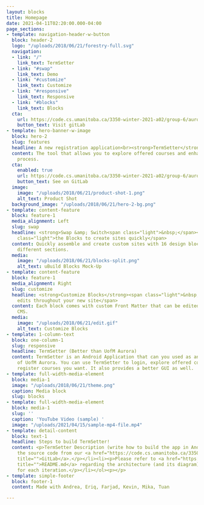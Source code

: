 ```yaml
---
layout: blocks
title: Homepage
date: 2021-04-11T02:20:00.000-04:00
page_sections:
- template: navigation-header-w-button
  block: header-2
  logo: "/uploads/2018/06/21/forestry-full.svg"
  navigation:
  - link: "/"
    link_text: TermSetter
  - link: "#swap"
    link_text: Demo
  - link: "#customize"
    link_text: Customize
  - link: "#responsive"
    link_text: Responsive
  - link: "#blocks"
    link_text: Blocks
  cta:
    url: https://code.cs.umanitoba.ca/3350-winter-2021-a02/group-6/aurora-but-better-a02-group-6
    button_text: Visit gitLab
- template: hero-banner-w-image
  block: hero-2
  slug: features
  headline: A new registration application<br><strong>TermSetter</strong>
  content: The tool that allows you to explore offered courses and enhanced the registration
    process.
  cta:
    enabled: true
    url: https://code.cs.umanitoba.ca/3350-winter-2021-a02/group-6/aurora-but-better-a02-group-6
    button_text: See on GitLab
  image:
    image: "/uploads/2018/06/21/product-shot-1.png"
    alt_text: Product Shot
  background_image: "/uploads/2018/06/21/hero-2-bg.png"
- template: content-feature
  block: feature-1
  media_alignment: Left
  slug: swap
  headline: <strong>Swap &amp; Switch<span class="light">&nbsp;</span></strong><span
    class="light">the Blocks to create sites quickly</span>
  content: Quickly assemble and create custom sites with 16 design blocks for seven
    different sections.
  media:
    image: "/uploads/2018/06/21/blocks-split.png"
    alt_text: uBuild Blocks Mock-Up
- template: content-feature
  block: feature-1
  media_alignment: Right
  slug: customize
  headline: <strong>Customize Blocks</strong><span class="light">&nbsp;to make quick
    edits throughout your new site</span>
  content: Each block comes with custom Front Matter that can be edited in Forestry
    CMS.
  media:
    image: "/uploads/2018/06/21/edit.gif"
    alt_text: Customize Blocks
- template: 1-column-text
  block: one-column-1
  slug: responsive
  headline: TermSetter (Better than UofM Aurora)
  content: TermSetter is an Android Application that can you used as an alternative
    of UofM Aurora. You can use TermSetter to login, explore offered courses, and
    register courses you want. It also provides a better GUI as well.
- template: full-width-media-element
  block: media-1
  image: "/uploads/2018/06/21/theme.png"
  caption: Media block
  slug: blocks
- template: full-width-media-element
  block: media-1
  slug: ''
  caption: 'YouTube Video (sample) '
  image: "/uploads/2021/04/15/sample-mp4-file.mp4"
- template: detail-content
  block: text-1
  headline: Steps to build TermSetter!
  content: <p>TermSetter Description (write how to build the app in Android Studio)</p><ol><li><p>Clone
    the source code from our <a href="https://code.cs.umanitoba.ca/3350-winter-2021-a02/group-6/aurora-but-better-a02-group-6"
    title="">GitLab</a>.</p></li><li><p>Please refer to <a href="https://code.cs.umanitoba.ca/3350-winter-2021-a02/group-6/aurora-but-better-a02-group-6/-/blob/master/README.md"
    title="">README.md</a> regarding the architecture (and its diagram) and worksheet
    for each iteration.</p></li></ol><p></p>
- template: simple-footer
  block: footer-1
  content: Made with Andrea, Eriq, Farjad, Kevin, Mika, Tuan

---
```

